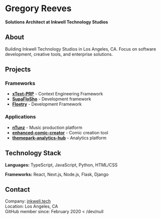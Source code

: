 # Gregory Reeves

**Solutions Architect at Inkwell Technology Studios**

## About

Building Inkwell Technology Studios in Los Angeles, CA. Focus on software development, creative tools, and enterprise solutions.

## Projects

### Frameworks
- **[xText-PRP](https://github.com/a2thalex/xText-PRP)** - Context Engineering Framework
- **[SupaFloSho](https://github.com/a2thalex/SupaFloSho)** - Development framework
- **[Floetry](https://github.com/a2thalex/Floetry)** - Development Framework

### Applications
- **[nTunz](https://github.com/a2thalex/nTunz)** - Music production platform
- **[enhanced-comic-creator](https://github.com/a2thalex/enhanced-comic-creator)** - Comic creation tool
- **[themepark-analytics-hub](https://github.com/a2thalex/themepark-analytics-hub)** - Analytics platform

## Technology Stack

**Languages:** TypeScript, JavaScript, Python, HTML/CSS

**Frameworks:** React, Next.js, Node.js, Flask, Django

## Contact

Company: [inkwell.tech](https://inkwell.tech)  
Location: Los Angeles, CA  
GitHub member since: February 2020 < /dev/null
